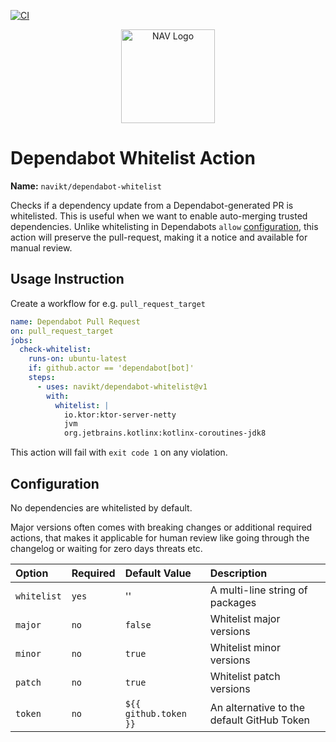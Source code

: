 [![CI](https://github.com/navikt/dependabot-whitelist/actions/workflows/ci.yml/badge.svg)](https://github.com/navikt/dependabot-whitelist/actions/workflows/ci.yml)

<p align="center">
    <img src="https://cdn-assets-eu.frontify.com/s3/frontify-enterprise-files-eu/eyJwYXRoIjoibmF2XC9hY2NvdW50c1wvZmNcLzQwMDA3NDBcL3Byb2plY3RzXC8yXC9hc3NldHNcLzlmXC8zMTI2XC8wZTIxMTMxZjM0YjU5ZTQxYzI4ODY5ZGM1ZGRhZjg0Yy0xNjI1MDYzOTA3LnBuZyJ9:nav:WCh-t5l7yrSujHTScCKngPJv29mCgnFO42hD21WiO7s?width=150" alt="NAV Logo" height="150"/>
</p>

# Dependabot Whitelist Action

**Name:** `navikt/dependabot-whitelist`

Checks if a dependency update from a Dependabot-generated PR is whitelisted. This is useful when we want
to enable auto-merging trusted dependencies. Unlike whitelisting in Dependabots `allow` [configuration](https://docs.github.com/en/code-security/supply-chain-security/keeping-your-dependencies-updated-automatically/configuration-options-for-dependency-updates#allow),
this action will preserve the pull-request, making it a notice and available for manual review.

## Usage Instruction
Create a workflow for e.g. `pull_request_target`

```yaml
name: Dependabot Pull Request
on: pull_request_target
jobs:
  check-whitelist:
    runs-on: ubuntu-latest
    if: github.actor == 'dependabot[bot]'
    steps:
      - uses: navikt/dependabot-whitelist@v1
        with:
          whitelist: |
            io.ktor:ktor-server-netty
            jvm
            org.jetbrains.kotlinx:kotlinx-coroutines-jdk8
```

This action will fail with `exit code 1` on any violation.

## Configuration
No dependencies are whitelisted by default.

Major versions often comes with breaking changes or additional required actions, that makes it applicable for human review like going through the changelog or waiting for zero days threats etc.

|Option|Required|Default Value|Description|
|:-----|:-------|:------------|:----------|
|`whitelist`|`yes`|''|A multi-line string of packages|
|`major`|`no`|`false`|Whitelist major versions|
|`minor`|`no`|`true`|Whitelist minor versions|
|`patch`|`no`|`true`|Whitelist patch versions|
|`token`|`no`|`${{ github.token }}`|An alternative to the default GitHub Token|
